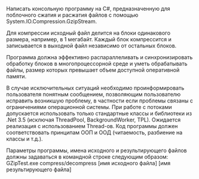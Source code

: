   Написать консольную программу на C#, предназначенную для поблочного сжатия и
расжатия файлов с помощью System.IO.Compression.GzipStream.

  Для компрессии исходный файл делится на блоки одинакового размера, например, в 1
мегабайт. Каждый блок компрессится и записывается в выходной файл независимо от
остальных блоков.

  Программа должна эффективно распараллеливать и синхронизировать обработку блоков
в многопроцессорной среде и уметь обрабатывать файлы, размер которых превышает
объем доступной оперативной памяти.

  В случае исключительных ситуаций необходимо проинформировать пользователя
понятным сообщением, позволяющим пользователю исправить возникшую проблему, в
частности если проблемы связаны с ограничениями операционной системы.
При работе с потоками допускается использовать только стандартные классы и
библиотеки из .Net 3.5 (исключая ThreadPool, BackgroundWorker, TPL). Ожидается
реализация с использованием Thread-ов.
Код программы должен соответствовать принципам ООП и ООД (читаемость, разбиение
на классы и т.д.).

  Параметры программы, имена исходного и результирующего файлов должны задаваться
в командной строке следующим образом:
GZipTest.exe compress/decompress [имя исходного файла] [имя результирующего файла]
